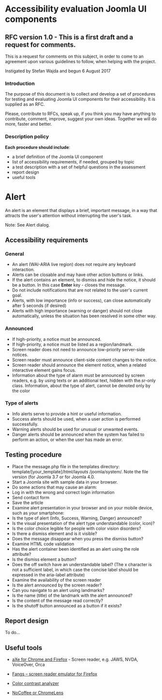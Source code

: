 # Accessibility evaluation Joomla UI components

## RFC version 1.0 - This is a first draft and a request for comments.

This is a request for comments on this subject, in order to come to an agreement upon various guidelines to follow, when helping with the project.

Instigated by Stefan Wajda and begun 6 August 2017

### Introduction
The purpose of this document is to collect and develop a set of procedures for testing and evaluating Joomla UI components for their accessibility. It is supplied as an RFC.

Please, contribute to RFCs, speak up, if you think you may have anything to contribute, comment, improve, suggest your own ideas. Together we will do more, faster and better.

### Description policy
 **Each procedure should include**:
 * a brief definition of the Joomla UI component
 * list of accessibility requirements, if needed, grouped by topic
 * a test description with a set of helpful questions in the assessment
 * report design
 * useful tools


# Alert

An alert is an element that displays a brief, important message, in a way that attracts the user's attention without interrupting the user's task.

Note: See Alert dialog.

## Accessibility requirements

### General

 - An alert (WAI-ARIA live region) does not require any keyboard interaction.
 - Alerts can be closable and may have other action buttons or links.
 - If the alert contains an element, to dismiss and hide the notice, it should be a button. In this case **Enter** key - closes the message.
 - Do not include notifications that are not related to the user's current goal.
 - Alerts, with low importance (info or success), can close automatically after 5 seconds (if desired)
 - Alerts with high importance (warning or danger) should not close automatically, unless the situation has been resolved in some other way.

### Announced

 - If high-priority, a notice must be announced.
 - If high-priority, a notice must be listed as a region/landmark.
 - Screen reader does not need to announce low-priority server-side notices.
 - Screen reader must announce client-side content changes to the notice.
 - Screen reader should announce the element notice, when a related interactive element gains focus.
 - Information about the type of alarm must be announced by screen readers, e.g. by using texts or an additional text, hidden with the.sr-only class. Information, about the type of alert, cannot be denoted only by the color

### Type of alerts

 - Info alerts serve to provide a hint or useful information.
 - Success alerts should be used, when a user action is performed successfully.
 - Warning alerts should be used for unusual or unwanted events.
 - Danger alerts should be announced when the system has failed to perform an action, or when the user has made an error.

## Testing procedure

 - Place the message.php file in the templates directory: template/[your\_template]/html/layouts /joomla/system/. Note the file version (for Joomla 3.7 or for Joomla 4.0.
 - Start a Joomla site with sample data in your browser.
 - Do some actions that may cause an alarm:
 - Log in with the wrong and correct login information
 - Send contact form
 - Save the article
 - Examine alert presentation in your browser and on your mobile device, such as your smartphone:
 - Is the type of alert (Info, Success, Warning, Danger) announced?
 - Is the visual presentation of the alert type understandable (color, icon)?
 - Is the color choice legible for people with color vision disorders?
 - Is there a dismiss element and is it visible?
 - Does the message disappear when you press the dismiss button?
 - Examine HTML code validation
 - Has the alert container been identified as an alert using the role attribute?
 - Is the dismiss element a button?
 - Does the off switch have an understandable label? (The x character is not a sufficient label, in which case the concise label should be expressed in the aria-label attribute)
 - Examine the availability of the screen reader
 - Is the alert announced by the screen reader?
 - Can you navigate to an alert using landmarks?
 - Is the name (title) of the landmark with the alert announced?
 - Is the content of the message read correctly?
 - Is the shutoff button announced as a button if it exists?

## Report design

To do...

## Useful tools

* [aXe for Chrome and Firefox][1] - Screen reader, e.g. JAWS, NVDA, VoiceOver, Orca
* [Fangs – screen reader emulator for Firefox][2]
* [Color contrast analyzer ][3]
* [NoCoffee or ChromeLens][4]

  [1]: https://www.deque.com/products/axe/
  [2]: https://addons.mozilla.org/pl/firefox/addon/fangs-screen-reader-emulator/
  [3]: https://www.paciellogroup.com/resources/contrastanalyser/
  [4]: https://chrome.google.com/webstore/detail/nocoffee/jjeeggmbnhckmgdhmgdckeigabjfbddl